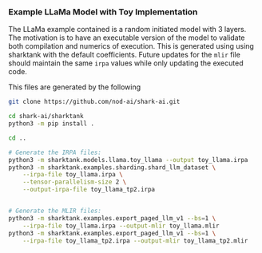 ### Example LLaMa Model with Toy Implementation

The LLaMa example contained is a random initiated model with 3 layers. The
motivation is to have an executable version of the model to validate both
compilation and numerics of execution. This is generated using using sharktank
with the default coefficients. Future updates for the `mlir` file should
maintain the same `irpa` values while only updating the executed code.

This files are generated by the following

```bash
git clone https://github.com/nod-ai/shark-ai.git

cd shark-ai/sharktank
python3 -m pip install .

cd ..

# Generate the IRPA files:
python3 -m sharktank.models.llama.toy_llama --output toy_llama.irpa
python3 -m sharktank.examples.sharding.shard_llm_dataset \
    --irpa-file toy_llama.irpa \
    --tensor-parallelism-size 2 \
    --output-irpa-file toy_llama_tp2.irpa


# Generate the MLIR files:
python3 -m sharktank.examples.export_paged_llm_v1 --bs=1 \
    --irpa-file toy_llama.irpa --output-mlir toy_llama.mlir
python3 -m sharktank.examples.export_paged_llm_v1 --bs=1 \
    --irpa-file toy_llama_tp2.irpa --output-mlir toy_llama_tp2.mlir

```
